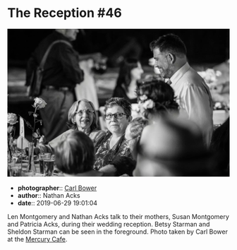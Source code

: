 # The Reception \#46

![Len Montgomery and Nathan Acks talk to their mothers](assets/2019-06-29-set-3-the-reception-46.webp)

* **photographer**:: [Carl Bower](https://carlbowerphotos.com)
* **author**:: Nathan Acks
* **date**:: 2019-06-29 19:01:04

Len Montgomery and Nathan Acks talk to their mothers, Susan Montgomery and Patricia Acks, during their wedding reception. Betsy Starman and Sheldon Starman can be seen in the foreground. Photo taken by Carl Bower at the [Mercury Cafe](http://mercurycafe.com).
